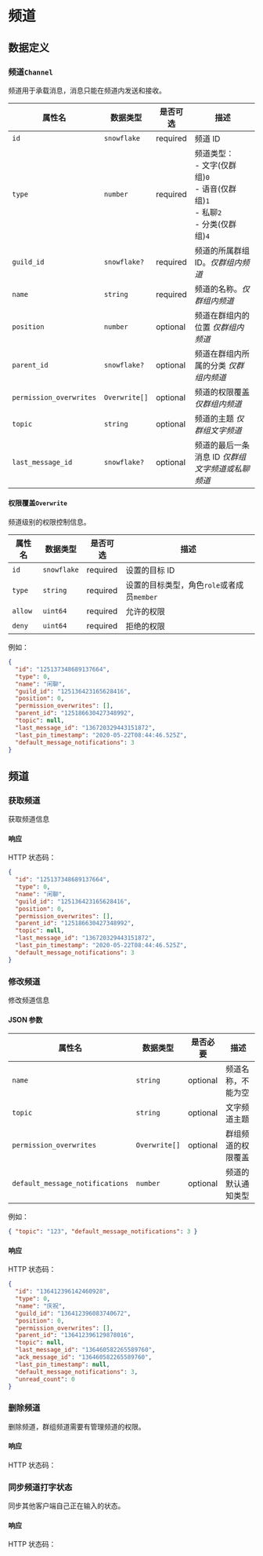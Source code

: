 # 频道

## 数据定义

### 频道`Channel`

频道用于承载消息，消息只能在频道内发送和接收。

| 属性名                  | 数据类型      | 是否可选 | 描述                                                                                       |
| ----------------------- | ------------- | -------- | ------------------------------------------------------------------------------------------ |
| `id`                    | `snowflake`   | required | 频道 ID                                                                                    |
| `type`                  | `number`      | required | 频道类型：<br/>- 文字(仅群组)`0`<br/>- 语音(仅群组)`1`<br/>- 私聊`2`<br/>- 分类(仅群组)`4` |
| `guild_id`              | `snowflake?`  | required | 频道的所属群组 ID。_仅群组内频道_                                                          |
| `name`                  | `string`      | required | 频道的名称。_仅群组内频道_                                                                 |
| `position`              | `number`      | optional | 频道在群组内的位置 _仅群组内频道_                                                          |
| `parent_id`             | `snowflake?`  | optional | 频道在群组内所属的分类 _仅群组内频道_                                                      |
| `permission_overwrites` | `Overwrite[]` | optional | 频道的权限覆盖 _仅群组内频道_                                                              |
| `topic`                 | `string`      | optional | 频道的主题 _仅群组文字频道_                                                                |
| `last_message_id`       | `snowflake?`  | optional | 频道的最后一条消息 ID _仅群组文字频道或私聊频道_                                           |

#### 权限覆盖`Overwrite`

频道级别的权限控制信息。

| 属性名  | 数据类型    | 是否可选 | 描述                                       |
| ------- | ----------- | -------- | ------------------------------------------ |
| `id`    | `snowflake` | required | 设置的目标 ID                              |
| `type`  | `string`    | required | 设置的目标类型，角色`role`或者成员`member` |
| `allow` | `uint64`    | required | 允许的权限                                 |
| `deny`  | `uint64`    | required | 拒绝的权限                                 |

例如：

```json
{
  "id": "125137348689137664",
  "type": 0,
  "name": "闲聊",
  "guild_id": "125136423165628416",
  "position": 0,
  "permission_overwrites": [],
  "parent_id": "125186630427348992",
  "topic": null,
  "last_message_id": "136720329443151872",
  "last_pin_timestamp": "2020-05-22T08:44:46.525Z",
  "default_message_notifications": 3
}
```

## 频道

### 获取频道

<Api method="GET" path="/channels/{channelId" />

获取频道信息

#### 响应

HTTP 状态码：<HttpStatus code="200">

```json
{
  "id": "125137348689137664",
  "type": 0,
  "name": "闲聊",
  "guild_id": "125136423165628416",
  "position": 0,
  "permission_overwrites": [],
  "parent_id": "125186630427348992",
  "topic": null,
  "last_message_id": "136720329443151872",
  "last_pin_timestamp": "2020-05-22T08:44:46.525Z",
  "default_message_notifications": 3
}
```

### 修改频道

<Api method="PATCH" path="/channels/{channelId}" />

修改频道信息

#### JSON 参数

| 属性名                          | 数据类型      | 是否必要 | 描述               |
| ------------------------------- | ------------- | -------- | ------------------ |
| `name`                          | `string`      | optional | 频道名称，不能为空 |
| `topic`                         | `string`      | optional | 文字频道主题       |
| `permission_overwrites`         | `Overwrite[]` | optional | 群组频道的权限覆盖 |
| `default_message_notifications` | `number`      | optional | 频道的默认通知类型 |

例如：

```json
{ "topic": "123", "default_message_notifications": 3 }
```

#### 响应

HTTP 状态码：<HttpStatus code="200" />

```json
{
  "id": "136412396142460928",
  "type": 0,
  "name": "庆祝",
  "guild_id": "136412396083740672",
  "position": 0,
  "permission_overwrites": [],
  "parent_id": "136412396129878016",
  "topic": null,
  "last_message_id": "136460582265589760",
  "ack_message_id": "136460582265589760",
  "last_pin_timestamp": null,
  "default_message_notifications": 3,
  "unread_count": 0
}
```

### 删除频道

<Api method="DELETE" path="/channels/{channelId}" />

删除频道，群组频道需要有管理频道的权限。

#### 响应

HTTP 状态码：<HttpStatus code="204" />

### 同步频道打字状态

<Api method="POST" path="/channels/{channelId}/typing" />

同步其他客户端自己正在输入的状态。

#### 响应

HTTP 状态码：<HttpStatus code="204" />
